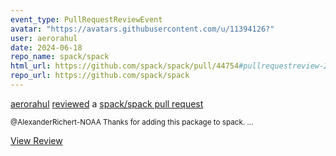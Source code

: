 ```yaml
---
event_type: PullRequestReviewEvent
avatar: "https://avatars.githubusercontent.com/u/11394126?"
user: aerorahul
date: 2024-06-18
repo_name: spack/spack
html_url: https://github.com/spack/spack/pull/44754#pullrequestreview-2126444252
repo_url: https://github.com/spack/spack
---
```


<a href='https://github.com/aerorahul' target='_blank'>aerorahul</a> <a href='https://github.com/spack/spack/pull/44754#pullrequestreview-2126444252' target='_blank'>reviewed</a> a <a href='https://github.com/spack/spack/pull/44754' target='_blank'>spack/spack pull request</a>

<small>@AlexanderRichert-NOAA Thanks for adding this package to spack....</small>

<a href='https://github.com/spack/spack/pull/44754#pullrequestreview-2126444252' target='_blank'>View Review</a>